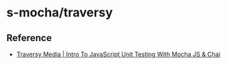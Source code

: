 # s-mocha/traversy

## Reference

- [Traversy Media | Intro To JavaScript Unit Testing With Mocha JS & Chai](https://www.youtube.com/watch?v=MLTRHc5dk6s)

